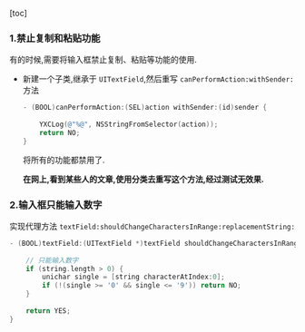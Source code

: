 [toc]

### 1.禁止复制和粘贴功能
有的时候,需要将输入框禁止复制、粘贴等功能的使用.

* 新建一个子类,继承于 `UITextField`,然后重写 `canPerformAction:withSender:` 方法

    ```Objective-C
    - (BOOL)canPerformAction:(SEL)action withSender:(id)sender {
        
        YXCLog(@"%@", NSStringFromSelector(action));
        return NO;
    }
    ```
    将所有的功能都禁用了.

    **在网上,看到某些人的文章,使用分类去重写这个方法,经过测试无效果.**

### 2.输入框只能输入数字
实现代理方法 `textField:shouldChangeCharactersInRange:replacementString:` 

```Objective-c
- (BOOL)textField:(UITextField *)textField shouldChangeCharactersInRange:(NSRange)range replacementString:(NSString *)string {
        
    // 只能输入数字
    if (string.length > 0) {
        unichar single = [string characterAtIndex:0];
        if (!(single >= '0' && single <= '9')) return NO;
    }
        
    return YES;
}
```